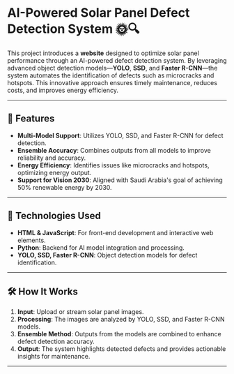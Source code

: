 # AI-Powered Solar Panel Defect Detection System 🌞🔍

This project introduces a **website** designed to optimize solar panel performance through an AI-powered defect detection system. By leveraging advanced object detection models—**YOLO**, **SSD**, and **Faster R-CNN**—the system automates the identification of defects such as microcracks and hotspots. This innovative approach ensures timely maintenance, reduces costs, and improves energy efficiency.

---

## 🚀 Features
- **Multi-Model Support**: Utilizes YOLO, SSD, and Faster R-CNN for defect detection.
- **Ensemble Accuracy**: Combines outputs from all models to improve reliability and accuracy.
- **Energy Efficiency**: Identifies issues like microcracks and hotspots, optimizing energy output.
- **Support for Vision 2030**: Aligned with Saudi Arabia's goal of achieving 50% renewable energy by 2030.

---

## 🔧 Technologies Used
- **HTML & JavaScript**: For front-end development and interactive web elements.
- **Python**: Backend for AI model integration and processing.
- **YOLO, SSD, Faster R-CNN**: Object detection models for defect identification.

---

## 🛠️ How It Works
1. **Input**: Upload or stream solar panel images.
2. **Processing**: The images are analyzed by YOLO, SSD, and Faster R-CNN models.
3. **Ensemble Method**: Outputs from the models are combined to enhance defect detection accuracy.
4. **Output**: The system highlights detected defects and provides actionable insights for maintenance.

---

